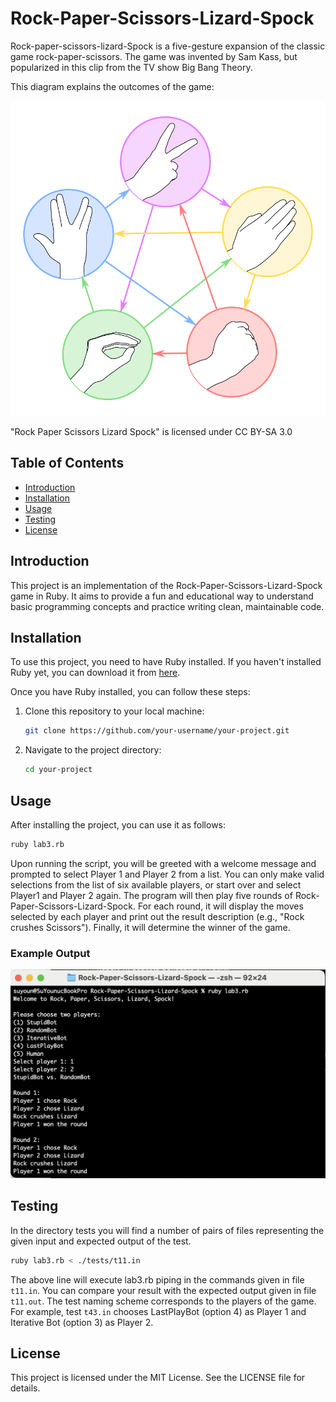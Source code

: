 # Rock-Paper-Scissors-Lizard-Spock

Rock-paper-scissors-lizard-Spock is a five-gesture expansion of the classic game rock-paper-scissors. The game was invented by Sam Kass, but popularized in this clip from the TV show Big Bang Theory.

This diagram explains the outcomes of the game:

![Rock Paper Scissors Lizard Spock](./assets/diagram.png )

"Rock Paper Scissors Lizard Spock" is licensed under CC BY-SA 3.0

## Table of Contents
- [Introduction](#introduction)
- [Installation](#installation)
- [Usage](#usage)
- [Testing](#testing)
- [License](#license)

## Introduction

This project is an implementation of the Rock-Paper-Scissors-Lizard-Spock game in Ruby. It aims to provide a fun and educational way to understand basic programming concepts and practice writing clean, maintainable code.

## Installation

To use this project, you need to have Ruby installed. If you haven't installed Ruby yet, you can download it from [here](https://www.ruby-lang.org/en/downloads/).

Once you have Ruby installed, you can follow these steps:

1. Clone this repository to your local machine:
   ```bash
   git clone https://github.com/your-username/your-project.git
    ```
2. Navigate to the project directory:
    ```bash
    cd your-project
    ```

## Usage

After installing the project, you can use it as follows:
```bash
ruby lab3.rb
```
Upon running the script, you will be greeted with a welcome message and prompted to select Player 1 and Player 2 from a list. You can only make valid selections from the list of six available players, or start over and select Player1 and Player 2 again.
The program will then play five rounds of Rock-Paper-Scissors-Lizard-Spock. For each round, it will display the moves selected by each player and print out the result description (e.g., "Rock crushes Scissors"). Finally, it will determine the winner of the game.

### Example Output
![Example output](./assets/output.png )

## Testing
In the directory tests you will find a number of pairs of files representing the given input and expected output of the test.
```bash
ruby lab3.rb < ./tests/t11.in
```
The above line will execute lab3.rb piping in the commands given in file `t11.in`. You can compare your result with the expected output given in file `t11.out`.
The test naming scheme corresponds to the players of the game. For example, test `t43.in` chooses LastPlayBot (option 4) as Player 1 and Iterative Bot (option 3) as Player 2.

## License
This project is licensed under the MIT License. See the LICENSE file for details.